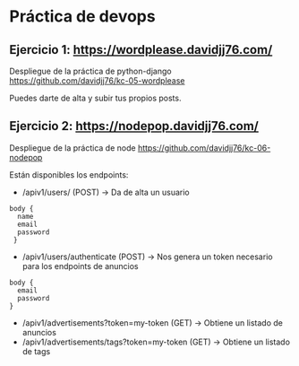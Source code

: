 # Práctica de devops

## Ejercicio 1: https://wordplease.davidjj76.com/

Despliegue de la práctica de python-django
https://github.com/davidjj76/kc-05-wordplease

Puedes darte de alta y subir tus propios posts.

## Ejercicio 2: https://nodepop.davidjj76.com/

Despliegue de la práctica de node
https://github.com/davidjj76/kc-06-nodepop

Están disponibles los endpoints: 

- /apiv1/users/ (POST) -> Da de alta un usuario
```
body {
  name
  email
  password
 }
```

- /apiv1/users/authenticate (POST) -> Nos genera un token necesario para los endpoints de anuncios
```
body {
  email
  password
}
```

- /apiv1/advertisements?token=my-token (GET) -> Obtiene un listado de anuncios
- /apiv1/advertisements/tags?token=my-token (GET) -> Obtiene un listado de tags
